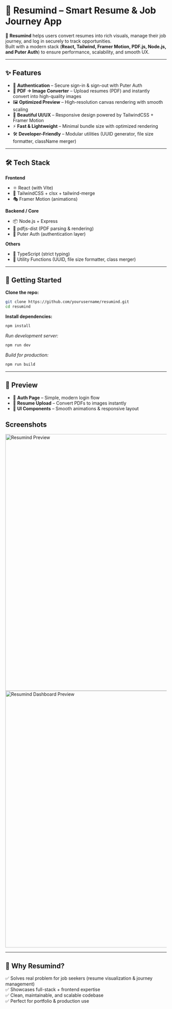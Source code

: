 # 📄 Resumind – Smart Resume & Job Journey App

🚀 **Resumind** helps users convert resumes into rich visuals, manage their job journey, and log in securely to track opportunities.  
Built with a modern stack (**React, Tailwind, Framer Motion, PDF.js, Node.js, and Puter Auth**) to ensure performance, scalability, and smooth UX.  

---

## ✨ Features

- 🔑 **Authentication** – Secure sign-in & sign-out with Puter Auth  
- 📄 **PDF → Image Converter** – Upload resumes (PDF) and instantly convert into high-quality images  
- 🖼️ **Optimized Preview** – High-resolution canvas rendering with smooth scaling  
- 🎨 **Beautiful UI/UX** – Responsive design powered by TailwindCSS + Framer Motion  
- ⚡ **Fast & Lightweight** – Minimal bundle size with optimized rendering  
- 🛠️ **Developer-Friendly** – Modular utilities (UUID generator, file size formatter, className merger)  

---

## 🛠️ Tech Stack

**Frontend**  
- ⚛️ React (with Vite)  
- 🎨 TailwindCSS + clsx + tailwind-merge  
- 🎭 Framer Motion (animations)  

**Backend / Core**  
- 📦 Node.js + Express  
- 📝 pdfjs-dist (PDF parsing & rendering)  
- 🔑 Puter Auth (authentication layer)  

**Others**  
- 🔧 TypeScript (strict typing)  
- 🧩 Utility Functions (UUID, file size formatter, class merger)  

---

## 🚀 Getting Started

**Clone the repo:**
```bash
git clone https://github.com/yourusername/resumind.git
cd resumind
```
**Install dependencies:**
```bash
npm install
```
*Run development server:*
```bash
npm run dev
```
*Build for production:*
```bash
npm run build
```

---

## 📸 Preview

- 🔐 **Auth Page** – Simple, modern login flow  
- 📄 **Resume Upload** – Convert PDFs to images instantly  
- 🎨 **UI Components** – Smooth animations & responsive layout  

## Screenshots  
<img src="https://github.com/user-attachments/assets/cfe1d323-9ec3-46a4-8579-0153c4900710" alt="Resumind Preview" width="800" />

<img src="https://github.com/user-attachments/assets/a36f8f0b-2997-4ee0-be6c-62ad26994458" alt="Resumind Dashboard Preview" width="800" />

---

## 🌟 Why Resumind?

✅ Solves real problem for job seekers (resume visualization & journey management)  
✅ Showcases full-stack + frontend expertise  
✅ Clean, maintainable, and scalable codebase  
✅ Perfect for portfolio & production use  
